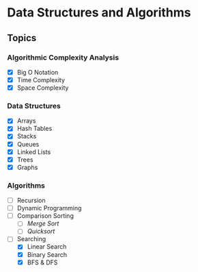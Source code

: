 # Data Structures and Algorithms

## Topics

### Algorithmic Complexity Analysis
- [X] Big O Notation
- [X] Time Complexity
- [X] Space Complexity

### Data Structures
- [X] Arrays
- [X] Hash Tables
- [X] Stacks
- [X] Queues
- [X] Linked Lists
- [X] Trees
- [X] Graphs

### Algorithms
- [ ] Recursion
- [ ] Dynamic Programming
- [ ] Comparison Sorting
  - [ ] *Merge Sort*
  - [ ] *Quicksort*
- [ ] Searching
  - [X] Linear Search
  - [X] Binary Search
  - [X] BFS & DFS